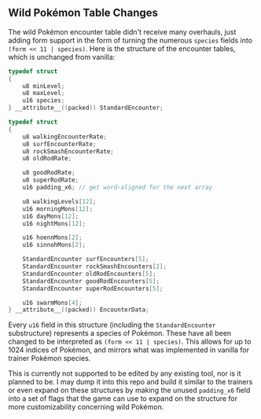 ## Wild Pokémon Table Changes

The wild Pokémon encounter table didn't receive many overhauls, just adding form support in the form of turning the numerous ``species`` fields into ``(form << 11 | species)``.  Here is the structure of the encounter tables, which is unchanged from vanilla:

```c
typedef struct
{
    u8 minLevel;
    u8 maxLevel;
    u16 species;
} __attribute__((packed)) StandardEncounter;

typedef	struct
{
    u8 walkingEncounterRate;
    u8 surfEncounterRate;
    u8 rockSmashEncounterRate;
    u8 oldRodRate;

    u8 goodRodRate;
    u8 superRodRate;
    u16 padding_x6; // get word-aligned for the next array

    u8 walkingLevels[12];
    u16 morningMons[12];
    u16 dayMons[12];
    u16 nightMons[12];

    u16 hoennMons[2];
    u16 sinnohMons[2];

    StandardEncounter surfEncounters[5];
    StandardEncounter rockSmashEncounters[2];
    StandardEncounter oldRodEncounters[5];
    StandardEncounter goodRodEncounters[5];
    StandardEncounter superRodEncounters[5];

    u16 swarmMons[4];    
} __attribute__((packed)) EncounterData;
```

Every ``u16`` field in this structure (including the ``StandardEncounter`` substructure) represents a species of Pokémon.  These have all been changed to be interpreted as ``(form << 11 | species)``.  This allows for up to 1024 indices of Pokémon, and mirrors what was implemented in vanilla for trainer Pokémon species.

This is currently not supported to be edited by any existing tool, nor is it planned to be.  I may dump it into this repo and build it similar to the trainers or even expand on these structures by making the unused ``padding_x6`` field into a set of flags that the game can use to expand on the structure for more customizability concerning wild Pokémon.